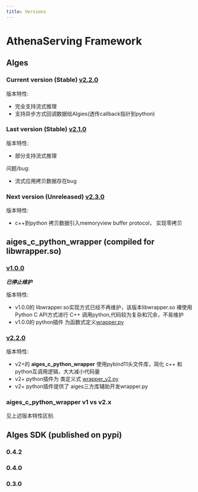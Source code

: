 ```yaml
---
title: Versions
---
```


# AthenaServing Framework

## AIges

### Current version (Stable) [v2.2.0​](https://github.com/test/aiges/tree/v2.1.0 "Direct link to heading")
版本特性:
  * 完全支持流式推理
  * 支持异步方式回调数据给AIgies(透传callback指针到python)

### Last version (Stable) [v2.1.0​](https://github.com/test/aiges/tree/v2.2.0 "Direct link to heading")
版本特性:
  * 部分支持流式推理

问题/bug:
   * 流式应用拷贝数据存在bug

### Next version (Unreleased) [v2.3.0​](https://github.com/test/aiges/tree/v2.3.0 "Direct link to heading")
版本特性:
  * c++到python 拷贝数据引入memoryview buffer protocol， 实现零拷贝

## aiges_c_python_wrapper (compiled for libwrapper.so)

### [v1.0.0​](https://github.com/test/aiges_c_python_wrapper/tree/release-v1.0.0 "Direct link to heading")

***已停止维护***

版本特性:

* v1.0.0的 libwrapper.so实现方式已经不再维护，该版本libwrapper.so 裸使用Python C API方式进行 C++ 调用python,代码较为复杂和冗余，不易维护
* v1.0.0的 python插件 为函数式定义[wrapper.py](https://github.com/test/aiges_c_python_wrapper/blob/release-v1.0.0/wrapper.py)

### [v2.2.0](https://github.com/test/aiges_c_python_wrapper/tree/master "Direct link to heading")

版本特性:
* v2+的 **aiges_c_python_wrapper** 使用pybind11头文件库，简化 c++ 和python互调用逻辑，大大减小代码量
* v2+ python插件为 类定义式 [wrapper_v2.py](https://github.com/test/aiges_demo/blob/f5061b3b9a4d05f491cfdc21c525e22f8239b760/music_api/wrapper_v2.py)
* v2+ python插件提供了 aiges三方库辅助开发wrapper.py

### aiges_c_python_wrapper v1 vs v2.x

见上述版本特性区别.


## AIges SDK (published on pypi)

### 0.4.2
### 0.4.0
### 0.3.0
